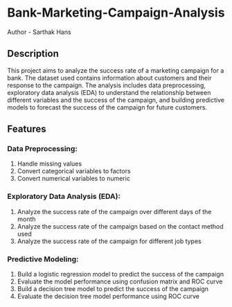 # Bank-Marketing-Campaign-Analysis
Author - Sarthak Hans

## Description
This project aims to analyze the success rate of a marketing campaign for a bank. The dataset used contains information about customers and their response to the campaign. The analysis includes data preprocessing, exploratory data analysis (EDA) to understand the relationship between different variables and the success of the campaign, and building predictive models to forecast the success of the campaign for future customers.

## Features
### Data Preprocessing:
1. Handle missing values  
2. Convert categorical variables to factors 
3. Convert numerical variables to numeric
### Exploratory Data Analysis (EDA):
1. Analyze the success rate of the campaign over different days of the month
2. Analyze the success rate of the campaign based on the contact method used
3. Analyze the success rate of the campaign for different job types
### Predictive Modeling:
1. Build a logistic regression model to predict the success of the campaign
2. Evaluate the model performance using confusion matrix and ROC curve
3. Build a decision tree model to predict the success of the campaign
4. Evaluate the decision tree model performance using ROC curve  

